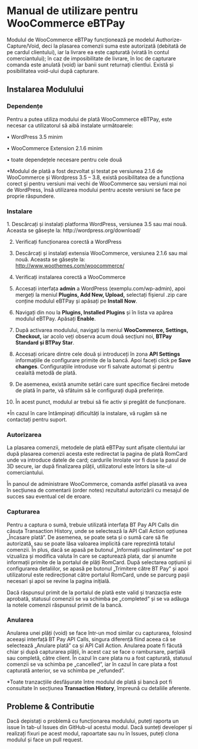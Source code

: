 <h1>Manual de utilizare pentru WooCommerce eBTPay</h1>

Modulul de WooCommerce eBTPay funcționează pe modelul Authorize-Capture/Void, deci
la plasarea comenzii suma este autorizată (debitată de pe cardul clientului), iar la livrare ea
este capturată (virată în contul comerciantului); în caz de imposibilitate de livrare, în loc de
capturare comanda este anulată (void) iar banii sunt returnați clientlui. Există și posibilitatea
void-ului după capturare.
<h2>Instalarea Modulului</h2>
<h3>Dependențe</h3>
Pentru a putea utiliza modului de plată WooCommerce eBTPay, este necesar ca utilizatorul
să aibă instalate următoarele:

• WordPress 3.5 minim

• WooCommerce Extension 2.1.6 minim

• toate dependețele necesare pentru cele două

*Modulul de plată a fost dezvoltat și testat pe versiunea 2.1.6 de WooCommerce și
Wordpress 3.5 – 3.8, există posibilitatea de a funcționa corect și pentru versiuni mai vechi de
WooCommerce sau versiuni mai noi de WordPress, însă utilizarea modului pentru aceste
versiuni se face pe proprie răspundere.
<h3>Instalare</h3>
1. Descărcați și instalați platforma WordPress, versiunea 3.5 sau mai nouă. Aceasta se
găsește la: http://wordpress.org/download/

2. Verificați funcționarea corectă a WordPress

3. Descărcați și instalați extensia WooCommerce, versiunea 2.1.6 sau mai nouă.
Aceasta se găsește la: http://www.woothemes.com/woocommerce/

4. Verificați instalarea corectă a WooCommerce

5. Accesați interfața **admin** a WordPress (exemplu.com/wp-admin), apoi mergeți la
meniul **Plugins, Add New, Upload,** selectați fișierul .zip care conține modulul
eBTPay și apăsați pe **Install Now**.

6. Navigați din nou la **Plugins, Installed Plugins** și în lista va apărea modulul eBTPay.
Apăsați **Enable**.

7. După activarea modulului, navigați la meniul **WooCommerce, Settings, Checkout,**
iar acolo veți observa acum două secțiuni noi, **BTPay Standard și BTPay Star**.

8. Accesați oricare dintre cele două și introduceți în zona **API Settings** informațiile de
configurare primite de la bancă. Apoi faceți click pe **Save changes**. Configurațiile
introduse vor fi salvate automat și pentru cealaltă metodă de plată.

9. De asemenea, există anumite setări care sunt specifice fiecărei metode de plată în
parte, vă sfătuim să le configurați după preferințe.

10. În acest punct, modulul ar trebui să fie activ și pregătit de funcționare.

*În cazul în care întâmpinați dificultăți la instalare, vă rugăm să ne contactați pentru suport.

<h3>Autorizarea</h3>
La plasarea comenzii, metodele de plată eBTPay sunt afișate clientului iar după plasarea
comenzii acesta este redirectat la pagina de plată RomCard unde va introduce datele de
card; cardurile înrolate vor fi duse la pasul de 3D secure, iar după finalizarea plății,
utilizatorul este întors la site-ul comerciantului.

În panoul de administrare WooCommerce, comanda astfel plasată va avea în secțiunea de
comentarii (order notes) rezultatul autorizării cu mesajul de succes sau eventual cel de
eroare.

<h3>Capturarea</h3>
Pentru a captura o sumă, trebuie utilizată interfața BT Pay API Calls din căsuța Transaction
History, unde se selectează la API Call Action opțiunea „Încasare plată”. De asemenea, se
poate seta și o sumă care să fie autorizată, sau se poate lăsa valoarea implicită care
reprezintă totalul comenzii. În plus, dacă se apasă pe butonul „Informații suplimentare” se
pot vizualiza și modifica valuta în care se capturează plata, dar și anumite informații primite
de la portalul de plăți RomCard. După selectarea opțiunii și configurarea detaliilor, se apasă
pe butonul „Trimitere către BT Pay” și apoi utilizatorul este redirecționat către portalul
RomCard, unde se parcurg pașii necesari și apoi se revine la pagina inițială.

Dacă răspunsul primit de la portalul de plată este valid și tranzacția este aprobată, statusul
comenzii se va schimba pe „completed” și se va adăuga la notele comenzii răspunsul primit
de la bancă.

<h3>Anularea</h3>
Anularea unei plăți (void) se face într-un mod similar cu capturarea, folosind aceeași
interfață BT Pay API Calls, singura diferență fiind aceea că se selectează „Anulare plată” ca
și API Call Action. Anularea poate fi făcută chiar și după capturarea plății, în acest caz se
face o rambursare, parțială sau completă, către client. În cazul în care plata nu a fost
capturată, statusul comenzii se va schimba pe „cancelled”, iar în cazul în care plata a fost
capturată anterior, se va schimba pe „refunded”.

*Toate tranzacțiile desfășurate între modulul de plată și bancă pot fi consultate în secțiunea
**Transaction History**, împreună cu detaliile aferente.

<h2>Probleme & Contributie</h2>
Dacă depistați o problemă cu funcționarea modulului, puteți raporta un issue în tab-ul Issues din GitHub-ul acestui modul.
Dacă sunteți developer și realizați fixuri pe acest modul, rapoartate sau nu în Issues, puteți clona modulul și face un pull request.
